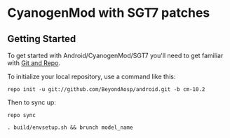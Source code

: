 CyanogenMod with SGT7 patches
=============================

Getting Started
---------------

To get started with Android/CyanogenMod/SGT7 you'll need to get
familiar with [Git and Repo](http://source.android.com/download/using-repo).

To initialize your local repository, use a command like this:

    repo init -u git://github.com/BeyondAosp/android.git -b cm-10.2

Then to sync up:

    repo sync

    . build/envsetup.sh && brunch model_name
